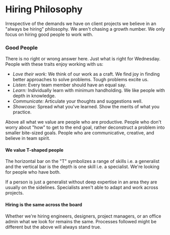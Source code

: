 # Hiring Philosophy

Irrespective of the demands we have on client projects we believe in an "always be hiring" philosophy. We aren't chasing a growth number. We only focus on hiring good people to work with.&#x20;

### Good People

There is no right or wrong answer here. Just what is right for Wednesday. People with these traits enjoy working with us:

* _Love their work:_ We think of our work as a craft. We find joy in finding better approaches to solve problems. Tough problems excite us.
* _Listen:_ Every team member should have an equal say.
* _Learn:_ Individually learn with minimum handholding. We like people with depth in knowledge.
* _Communicate:_ Articulate your thoughts and suggestions well.
* _Showcase:_ Spread what you've learned. Show the merits of what you practice.&#x20;

Above all what we value are people who are productive. People who don't worry about "how" to get to the end goal, rather deconstruct a problem into smaller bite-sized goals. People who are communicative, creative, and believe in team spirit.

#### We value T-shaped people

The horizontal bar on the "T" symbolizes a range of skills i.e. a generalist and the vertical bar is the depth is one skill i.e. a specialist. We're looking for people who have both.&#x20;

If a person is just a generalist without deep expertise in an area they are usually on the sidelines. Specialists aren't able to adapt and work across projects.

#### Hiring is the same across the board

Whether we're hiring engineers, designers, project managers, or an office admin what we look for remains the same. Processes followed might be different but the above will always stand true.&#x20;
